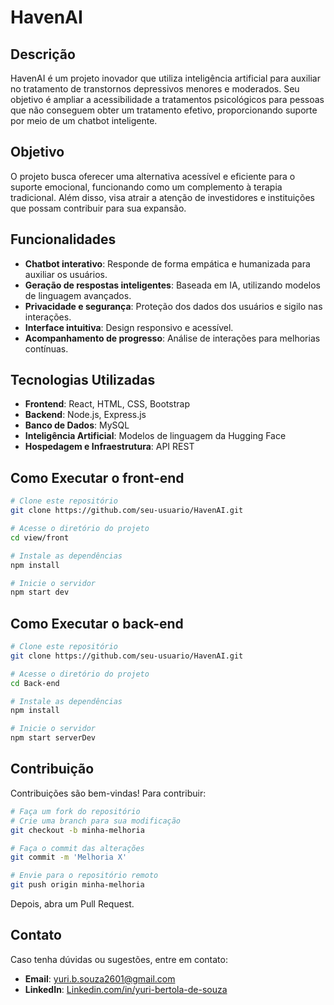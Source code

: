 # HavenAI

## Descrição

HavenAI é um projeto inovador que utiliza inteligência artificial para auxiliar no tratamento de transtornos depressivos menores e moderados. Seu objetivo é ampliar a acessibilidade a tratamentos psicológicos para pessoas que não conseguem obter um tratamento efetivo, proporcionando suporte por meio de um chatbot inteligente.

## Objetivo

O projeto busca oferecer uma alternativa acessível e eficiente para o suporte emocional, funcionando como um complemento à terapia tradicional. Além disso, visa atrair a atenção de investidores e instituições que possam contribuir para sua expansão.

## Funcionalidades

- **Chatbot interativo**: Responde de forma empática e humanizada para auxiliar os usuários.
- **Geração de respostas inteligentes**: Baseada em IA, utilizando modelos de linguagem avançados.
- **Privacidade e segurança**: Proteção dos dados dos usuários e sigilo nas interações.
- **Interface intuitiva**: Design responsivo e acessível.
- **Acompanhamento de progresso**: Análise de interações para melhorias contínuas.

## Tecnologias Utilizadas

- **Frontend**: React, HTML, CSS, Bootstrap
- **Backend**: Node.js, Express.js
- **Banco de Dados**: MySQL
- **Inteligência Artificial**: Modelos de linguagem da Hugging Face
- **Hospedagem e Infraestrutura**: API REST

## Como Executar o front-end

```bash
# Clone este repositório
git clone https://github.com/seu-usuario/HavenAI.git

# Acesse o diretório do projeto
cd view/front

# Instale as dependências
npm install

# Inicie o servidor
npm start dev
```

## Como Executar o back-end

```bash
# Clone este repositório
git clone https://github.com/seu-usuario/HavenAI.git

# Acesse o diretório do projeto
cd Back-end

# Instale as dependências
npm install

# Inicie o servidor
npm start serverDev
```



## Contribuição

Contribuições são bem-vindas! Para contribuir:

```bash
# Faça um fork do repositório
# Crie uma branch para sua modificação
git checkout -b minha-melhoria

# Faça o commit das alterações
git commit -m 'Melhoria X'

# Envie para o repositório remoto
git push origin minha-melhoria
```

Depois, abra um Pull Request.

## Contato

Caso tenha dúvidas ou sugestões, entre em contato:

- **Email**: [yuri.b.souza2601@gmail.com](mailto\:yuri.b.souza2601@gmail.com)
- **LinkedIn**: [Linkedin.com/in/yuri-bertola-de-souza](https://www.linkedin.com/in/yuri-bertola-de-souza-b6a825267/)

